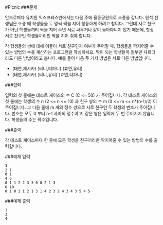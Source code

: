 #Picnic
###문제

안드로메다 유치원 익스프레스반에서는 다음 주에 율동공원으로 소풍을 갑니다. 원석 선생님은 소풍 때 학생들을 두 명씩 짝을 지어 행동하게 하려고 합니다. 그런데 서로 친구가 아닌 학생들끼리 짝을 지어 주면 서로 싸우거나 같이 돌아다니지 않기 때문에, 항상 서로 친구인 학생들끼리만 짝을 지어 줘야 합니다.

각 학생들의 쌍에 대해 이들이 서로 친구인지 여부가 주어질 때, 학생들을 짝지어줄 수 있는 방법의 수를 계산하는 프로그램을 작성하세요. 짝이 되는 학생들이 일부만 다르더라도 다른 방법이라고 봅니다. 예를 들어 다음 두 가지 방법은 서로 다른 방법입니다.

- (태연,제시카) (써니,티파니) (효연,유리)
- (태연,제시카) (써니,유리) (효연,티파니)

###입력

입력의 첫 줄에는 테스트 케이스의 수 C (C <= 50) 가 주어집니다. 각 테스트 케이스의 첫 줄에는 학생의 수 n (2 <= n <= 10) 과 친구 쌍의 수 m (0 <= m <= n*(n-1)/2) 이 주어집니다. 그 다음 줄에 m 개의 정수 쌍으로 서로 친구인 두 학생의 번호가 주어집니다. 번호는 모두 0 부터 n-1 사이의 정수이고, 같은 쌍은 입력에 두 번 주어지지 않습니다. 학생들의 수는 짝수입니다.

###출력

각 테스트 케이스마다 한 줄에 모든 학생을 친구끼리만 짝지어줄 수 있는 방법의 수를 출력합니다.

###예제 입력
```
3 
2 1 
0 1 
4 6 
0 1 1 2 2 3 3 0 0 2 1 3 
6 10 
0 1 0 2 1 2 1 3 1 4 2 3 2 4 3 4 3 5 4 5
```
###예제 출력
```
1
3
4
```